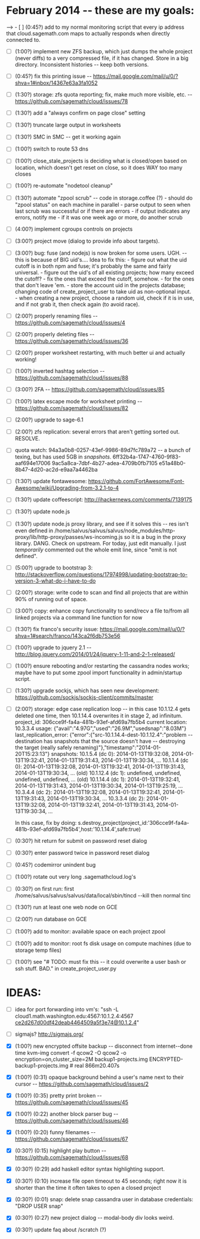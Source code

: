 # February 2014 -- these are my goals:

--> - [ ] (0:45?) add to my normal monitoring script that every ip address that cloud.sagemath.com maps to actually responds when directly connected to.

- [ ] (1:00?) implement new ZFS backup, which just dumps the whole project (never diffs) to a very compressed file, if it has changed.   Store in a big directory.  Inconsistent histories -- keep both versions.
- [ ] (0:45?) fix this printing issue -- https://mail.google.com/mail/u/0/?shva=1#inbox/14367e63a3fa1052
- [ ] (1:30?) storage: zfs quota reporting; fix, make much more visible, etc. -- https://github.com/sagemath/cloud/issues/78
- [ ] (1:30?) add a "always confirm on page close" setting
- [ ] (1:30?) truncate large output in worksheets
- [ ] (1:30?) SMC in SMC -- get it working again
- [ ] (1:00?) switch to route 53 dns
- [ ] (1:00?) close_stale_projects is deciding what is closed/open based on location, which doesn't get reset on close, so it does WAY too many closes
- [ ] (1:00?) re-automate "nodetool cleanup"
- [ ] (1:30?) automate "zpool scrub" -- code in storage.coffee (?)
      - should do "zpool status" on each machine in parallel
      - parse output to seen when last scrub was successful or if there are errors
      - if output indicates any errors, notify me
      - if it was one week ago or more, do another scrub

- [ ] (4:00?) implement cgroups controls on projects
- [ ] (3:00?) project move (dialog to provide info about targets).
- [ ] (3:00?) bug: fuse (and nodejs) is now broken for some users. UGH. -- this is because of BIG uid's....
      Idea to fix this:
          - figure out what the uid cutoff is in both npm and fuse; it's probably the same and fairly universal.
          - figure out the uid's of all existing projects; how many exceed the cutoff?
          - fix the ones that exceed the cutoff, somehow.
          - for the ones that don't leave 'em.
          - store the account uid in the projects database; changing code of create_project_user to take uid as non-optional input.
          - when creating a new project, choose a random uid, check if it is in use, and if not grab it, then check again (to avoid race).
- [ ] (2:00?) properly renaming files -- https://github.com/sagemath/cloud/issues/4
- [ ] (2:00?) properly deleting files -- https://github.com/sagemath/cloud/issues/36
- [ ] (2:00?) proper worksheet restarting, with much better ui and actually working!
- [ ] (1:00?) inverted hashtag selection -- https://github.com/sagemath/cloud/issues/88
- [ ] (3:00?) 2FA -- https://github.com/sagemath/cloud/issues/85
- [ ] (1:00?) latex escape mode for worksheet printing -- https://github.com/sagemath/cloud/issues/82
- [ ] (2:00?) upgrade to sage-6.1

- [ ] (2:00?) zfs replication: several errors that aren't getting sorted out.  RESOLVE.

- [ ] quota watch:
        94a3a0b8-0257-43ef-9986-89d7fc789a72 -- a bunch of texing, but has used 5GB in *snapshots*.
        6ff32b4a-1747-4760-9f83-aaf694e17006
        9ac5a8ca-7dbf-4b27-adea-4709b0fb7105
        e51a48b0-8b47-4d20-ac2d-e9aa7a4462ba
- [ ] (1:30?) update fontawesome: https://github.com/FortAwesome/Font-Awesome/wiki/Upgrading-from-3.2.1-to-4
- [ ] (1:30?) update coffeescript: http://ihackernews.com/comments/7139175
- [ ] (1:30?) update node.js
- [ ] (1:30?) update node.js proxy library, and see if it solves this -- res isn't even defined in
        /home/salvus/salvus/salvus/node_modules/http-proxy/lib/http-proxy/passes/ws-incoming.js
      so it is a bug in the proxy library.  DANG.   Check on upstream.  For today, just edit manually.
      I just *temporarily* commented out the whole emit line, since "emit is not defined".
- [ ] (5:00?) upgrade to bootstrap 3: http://stackoverflow.com/questions/17974998/updating-bootstrap-to-version-3-what-do-i-have-to-do
- [ ] (2:00?) storage: write code to scan and find all projects that are within 90% of running out of space.
- [ ] (3:00?) copy: enhance copy functionality to send/recv a file to/from all linked projects via a command line function for now
- [ ] (1:30?) fix franco's security issue: https://mail.google.com/mail/u/0/?shva=1#search/franco/143ca2f6db753e56
- [ ] (1:00?) upgrade to jquery 2.1 -- http://blog.jquery.com/2014/01/24/jquery-1-11-and-2-1-released/
- [ ] (1:00?) ensure rebooting and/or restarting the cassandra nodes works; maybe have to put some zpool import functionality in admin/startup script.
- [ ] (1:30?) upgrade sockjs, which has seen new development: https://github.com/sockjs/sockjs-client/commits/master
- [ ] (2:00?) storage: edge case replication loop -- in this case 10.1.12.4 gets deleted one time, then 10.1.14.4 overwrites it in stage 2, ad infinitum.
        project_id: 306cce9f-fa4a-481b-93ef-afd69a7fb5b4
        current location: 10.3.3.4
        usage: {"avail":"4.97G","used":"26.9M","usedsnap":"8.03M"}
        last_replication_error: {"error":{"src-10.1.14.4-dest-10.1.12.4":"problem -- destination has snapshots that the source doesn't have -- destroying the target (really
         safely renaming)"},"timestamp":"2014-01-20T15:23:13"}
        snapshots:
                10.1.5.4 (dc 0): 2014-01-13T19:32:08, 2014-01-13T19:32:41, 2014-01-13T19:31:43, 2014-01-13T19:30:34, ...
                10.1.1.4 (dc 0): 2014-01-13T19:32:08, 2014-01-13T19:32:41, 2014-01-13T19:31:43, 2014-01-13T19:30:34, ...
        (old)   10.1.12.4 (dc 1): undefined, undefined, undefined, undefined, ...
        (old)   10.1.14.4 (dc 1): 2014-01-13T19:32:41, 2014-01-13T19:31:43, 2014-01-13T19:30:34, 2014-01-13T19:25:19, ...
                10.3.4.4 (dc 2): 2014-01-13T19:32:08, 2014-01-13T19:32:41, 2014-01-13T19:31:43, 2014-01-13T19:30:34, ...
                10.3.3.4 (dc 2): 2014-01-13T19:32:08, 2014-01-13T19:32:41, 2014-01-13T19:31:43, 2014-01-13T19:30:34, ...

    In this case, fix by doing: s.destroy_project(project_id:'306cce9f-fa4a-481b-93ef-afd69a7fb5b4',host:'10.1.14.4',safe:true)

- [ ] (0:30?) hit return for submit on password reset dialog
- [ ] (0:30?) enter password twice in password reset dialog
- [ ] (0:45?) codemirror unindent bug
- [ ] (1:00?) rotate out very long .sagemathcloud.log's
- [ ] (0:30?) on first run: first /home/salvus/salvus/salvus/data/local/sbin/tincd --kill   then normal tinc
- [ ] (1:30?) run at least one web node on GCE
- [ ] (2:00?) run database on GCE
- [ ] (1:00?) add to monitor: available space on each project zpool
- [ ] (1:00?) add to monitor: root fs disk usage on compute machines (due to storage temp files)
- [ ] (1:00?) see "# TODO: must fix this -- it could overwrite a user bash or ssh stuff.  BAD." in create_project_user.py


# IDEAS:

- [ ] idea for port forwarding into vm's: "ssh -L cloud1.math.washington.edu:4567:10.1.2.4:4567 ce2d267d00df42deab4464509a5f3e74@10.1.2.4"
- [ ] sigmajs?  http://sigmajs.org/

- [x] (1:00?) new encrypted offsite backup -- disconnect from internet--done
          time kvm-img convert  -f qcow2 -O qcow2 -o encryption=on,cluster_size=2M  backup1-projects.img  ENCRYPTED-backup1-projects.img
          # real 866m20.407s

- [x] (1:00?) (0:31) opaque background behind a user's name next to their cursor -- https://github.com/sagemath/cloud/issues/2
- [x] (1:00?) (0:35) pretty print broken -- https://github.com/sagemath/cloud/issues/45
- [x] (1:00?) (0:22) another block parser bug -- https://github.com/sagemath/cloud/issues/46
- [x] (1:00?) (0:20) funny filenames -- https://github.com/sagemath/cloud/issues/67
- [x] (0:30?) (0:15) highlight play button -- https://github.com/sagemath/cloud/issues/68
- [x] (0:30?) (0:29) add haskell editor syntax highlighting support.
- [x] (0:30?) (0:10) increase file open timeout to 45 seconds; right now it is shorter than the time it often takes to open a closed project
- [x] (0:30?) (0:01) snap: delete snap cassandra user in database credentials: "DROP USER snap"
- [x] (0:30?) (0:27) new project dialog -- modal-body div looks weird.
- [x] (0:30?) update faq about /scratch (?)




